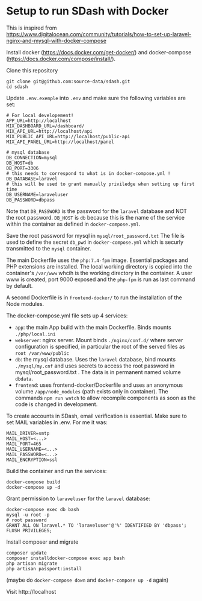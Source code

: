 # Setup to run SDash with Docker

This is inspired from https://www.digitalocean.com/community/tutorials/how-to-set-up-laravel-nginx-and-mysql-with-docker-compose

Install docker (https://docs.docker.com/get-docker/) and docker-compose (https://docs.docker.com/compose/install/).

Clone this repository

    git clone git@github.com:source-data/sdash.git
    cd sdash

Update `.env.exemple` into `.env` and make sure the following variables are set:

    # For local developement!
    APP_URL=http://localhost
    MIX_DASHBOARD_URL=/dashboard/
    MIX_API_URL=http://localhost/api
    MIX_PUBLIC_API_URL=http://localhost/public-api
    MIX_API_PANEL_URL=http://localhost/panel

    # mysql database
    DB_CONNECTION=mysql
    DB_HOST=db
    DB_PORT=3306
    # this needs to correspond to what is in docker-compose.yml !
    DB_DATABASE=laravel
    # this will be used to grant manually priviledge when setting up first time
    DB_USERNAME=laraveluser
    DB_PASSWORD=dbpass

Note that `DB_PASSWORD` is the password for the `laravel` database and NOT the root password. `DB_HOST` is `db` because this is the name of the service within the container as defined in `docker-compose.yml`.

Save the root password for mysql in `mysql/root_password.txt` The file is used to define the secret `db_pwd` in `docker-compose.yml` which is securly transmitted to the `mysql` container.

The main Dockerfile uses the `php:7.4-fpm` image. Essential packages and PHP extensions are installed.
The  local working directory is copied into the container's `/var/www` whcih is the working directory in the container.
A user www is created, port 9000 exposed and the `php-fpm` is run as last command by default.

A second Dockerfile is in `frontend-docker/` to run the installation of the Node modules. 

The docker-compose.yml file sets up 4 services:

- `app`: the main App build with the main Dockerfile. Binds mounts `./php/local.ini`
- `webserver`: nginx server. Mount binds `./nginx/conf.d/` where server configuration is specified, in particular the root of the served files as `root /var/www/public`
- `db`: the mysql database. Uses the `laravel` database, bind mounts `./mysql/my.cnf` and uses secrets to access the root password in mysql/root_password.txt . The data is in permanent named volume `dbdata`.
- `frontend`: uses frontend-docker/Dockerfile and uses an anonymous volume `/app/node_modules` (path exists only in container). The commands `npm run watch` to allow recompile components as soon as the code is changed in development.


To create accounts in SDash, email verification is essential. Make sure to set MAIL variables in .env. 
For me it was:

    MAIL_DRIVER=smtp
    MAIL_HOST=<...>
    MAIL_PORT=465
    MAIL_USERNAME=<...>
    MAIL_PASSWORD=<...>
    MAIL_ENCRYPTION=ssl

Build the container and run the services:

    docker-compose build
    docker-compose up -d

Grant permission to `laraveluser` for the `laravel` database:

    docker-compose exec db bash
    mysql -u root -p 
    # root password
    GRANT ALL ON laravel.* TO 'laraveluser'@'%' IDENTIFIED BY 'dbpass';
    FLUSH PRIVILEGES;

Install composer and migrate 

    composer update
    composer installdocker-compose exec app bash
    php artisan migrate
    php artisan passport:install

(maybe do `docker-compose down` and `docker-compose up -d` again)

Visit http://localhost 
